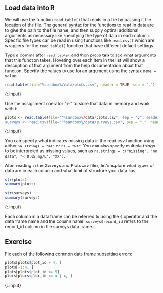 ---
---

## Load data into R

We will use the function `read.table()` that reads in a file by passing it the location of the file. The general syntax for the functions to read in data are to give the path to the file name, and then supply optinal additional arguments as necessary like specifying the type of data in each column. Specific file types can be read in using functions like `read.csv()` which are wrappers for the `read.table()` function that have different default settings.

Type a comma after `read.table(` and then press **tab** to see what arguments that this function takes. Hovering over each item in the list will show a description of that argument from the help documentation about that function. Specify the values to use for an argument using the syntax `name = value`. 


~~~r
read.table(file="%sandbox%/data/plots.csv", header = TRUE, sep = ",")
~~~
{:.input}

Use the assignment operator "<-" to store that data in memory and work with it


~~~r
plots <- read.table(file=""%sandbox%/data/plots.csv", sep = ",", header = TRUE)
surveys <- read.csv(file=""%sandbox%/data/surveys.csv", sep = ",", header = TRUE)
~~~
{:.input}

You can specify what indicates missing data in the read.csv function using either `na.strings = "NA"` or `na = "NA"`. You can also specify multiple things to be interpreted as missing values, such as `na.strings = c("missing", "no data", "< 0.05 mg/L", "XX")`.

After reading in the Surveys and Plots csv files, let's explore what types of data are in each column and what kind of structure your data has. 


~~~r
str(plots)
summary(plots)

str(surveys)
summary(surveys)
~~~
{:.input}

Each column in a data frame can be referred to using the `$` operator and the data frame name and the column name. `surveys$record_id` refers to the record_id column in the surveys data frame.

<!--split-->

## Exercise

Fix each of the following common data frame subsetting errors:


~~~r
plots[plots$plot_id = 4, ]
plots[-1:4, ]
plots[plots$plot_id <= 5]
plots[plots$plot_id == 4 | 6, ]
~~~
{:.input}

